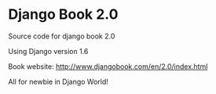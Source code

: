 Django Book 2.0
=============

Source code for django book 2.0

Using Django version 1.6

Book website:
http://www.djangobook.com/en/2.0/index.html

All for newbie in Django World!
